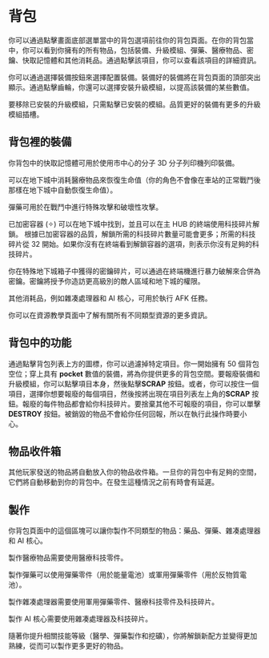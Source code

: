 # 背包

你可以通過點擊畫面底部選單當中的背包選項前往你的背包頁面。在你的背包當中，你可以看到你擁有的所有物品，包括裝備、升級模組、彈藥、醫療物品、密鑰、快取記憶體和其他消耗品。通過點擊該項目，你可以查看該項目的詳細資訊。

你可以通過選擇裝備按鈕來選擇配置裝備。裝備好的裝備將在背包頁面的頂部突出顯示。通過點擊齒輪，你還可以選擇安裝升級模組，以提高該裝備的某些數值。

要移除已安裝的升級模組，只需點擊已安裝的模組。品質更好的裝備有更多的升級模組插槽。

## 背包裡的裝備

你背包中的快取記憶體可用於使用市中心的分子 3D 分子列印機列印裝備。

可以在地下城中消耗醫療物品來恢復生命值（你的角色不會像在車站的正常戰鬥後那樣在地下城中自動恢復生命值）。

彈藥可用於在戰鬥中進行特殊攻擊和破壞性攻擊。

已加密容器 (✧) 可以在地下城中找到，並且可以在主 HUB 的終端使用科技碎片解鎖。
根據已加密容器的品質，解鎖所需的科技碎片數量可能會更多；所需的科技碎片從 32 開始。如果你沒有在終端看到解鎖容器的選項，則表示你沒有足夠的科技碎片。

你在特殊地下城箱子中獲得的密鑰碎片，可以通過在終端機進行暴力破解來合併為密鑰。密鑰將授予你造訪更高級別的敵人區域和地下城的權限。

其他消耗品，例如雜凑處理器和 AI 核心，可用於執行 AFK 任務。

你可以在資源教學頁面中了解有關所有不同類型資源的更多資訊。

## 背包中的功能

通過點擊背包列表上方的圖標，你可以過濾掉特定項目。你一開始擁有 50 個背包空位；穿上具有 **pocket** 數值的裝備，將為你提供更多的背包空間。要報廢裝備和升級模組，你可以點擊項目本身，然後點擊**SCRAP** 按鈕。或者，你可以按住一個項目，選擇你想要報廢的每個項目，然後按將出現在項目列表左上角的**SCRAP** 按鈕。報廢的每件物品都會給你科技碎片。要捨棄其他不可報廢的項目，你可以單擊 **DESTROY** 按鈕。被銷毀的物品不會給你任何回報，所以在執行此操作時要小心。

## 物品收件箱

其他玩家發送的物品將自動放入你的物品收件箱。一旦你的背包中有足夠的空間，它們將自動移動到你的背包中。在發生這種情況之前有時會有延遲。

## 製作

你背包頁面中的這個區塊可以讓你製作不同類型的物品：藥品、彈藥、雜凑處理器和 AI 核心。

製作醫療物品需要使用醫療科技零件。

製作彈藥可以使用彈藥零件（用於能量電池）或軍用彈藥零件（用於反物質電池）。

製作雜凑處理器需要使用軍用彈藥零件、醫療科技零件及科技碎片。

製作 AI 核心需要使用雜凑處理器及科技碎片。

隨著你提升相關技能等級（醫學、彈藥製作和挖礦），你將解鎖新配方並變得更加熟練，從而可以製作更多更好的物品。
